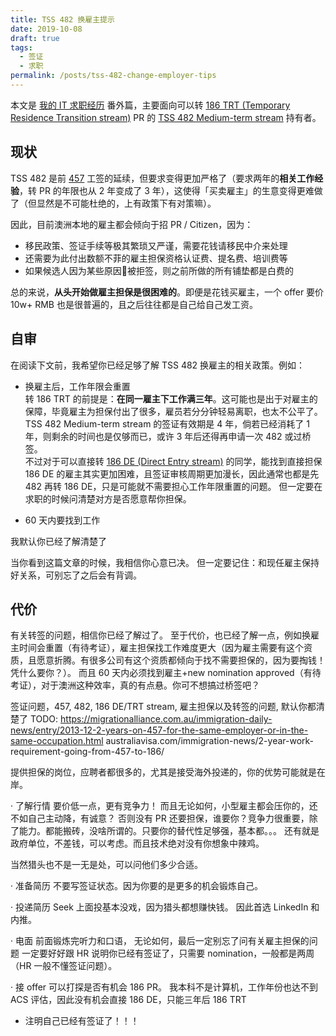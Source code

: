 ```yaml
---
title: TSS 482 换雇主提示
date: 2019-10-08
draft: true
tags:
  - 签证
  - 求职
permalink: /posts/tss-482-change-employer-tips
---
```


本文是 [我的 IT 求职经历](https://kenberkeley.github.io/posts/my-it-job-hunting-experience-in-australia/) 番外篇，主要面向可以转 [186 TRT (Temporary Residence Transition stream)](https://immi.homeaffairs.gov.au/visas/getting-a-visa/visa-listing/employer-nomination-scheme-186/temporary-residence-transition-stream) PR 的 [TSS 482 Medium-term stream](https://immi.homeaffairs.gov.au/visas/getting-a-visa/visa-listing/temporary-skill-shortage-482/medium-term-stream) 持有者。

## 现状

TSS 482 是前 [457](https://immi.homeaffairs.gov.au/visas/getting-a-visa/visa-listing/repealed-visas/temporary-work-skilled-457) 工签的延续，但要求变得更加严格了（要求两年的**相关工作经验**，转 PR 的年限也从 2 年变成了 3 年），这使得「买卖雇主」的生意变得更难做了（但显然是不可能杜绝的，上有政策下有对策嘛）。

因此，目前澳洲本地的雇主都会倾向于招 PR / Citizen，因为：

* 移民政策、签证手续等极其繁琐又严谨，需要花钱请移民中介来处理
* 还需要为此付出数额不菲的雇主担保资格认证费、提名费、培训费等
* 如果候选人因为某些原因被拒签，则之前所做的所有铺垫都是白费的

总的来说，**从头开始做雇主担保是很困难的**。即便是花钱买雇主，一个 offer 要价 10w+ RMB 也是很普遍的，且之后往往都是自己给自己发工资。

## 自审

在阅读下文前，我希望你已经足够了解 TSS 482 换雇主的相关政策。例如：

* 换雇主后，工作年限会重置  
  转 186 TRT 的前提是：**在同一雇主下工作满三年**。这可能也是出于对雇主的保障，毕竟雇主为担保付出了很多，雇员若分分钟轻易离职，也太不公平了。  
  TSS 482 Medium-term stream 的签证有效期是 4 年，倘若已经消耗了 1 年，则剩余的时间也是仅够而已，或许 3 年后还得再申请一次 482 或过桥签。  
  不过对于可以直接转 [186 DE (Direct Entry stream)](https://immi.homeaffairs.gov.au/visas/getting-a-visa/visa-listing/employer-nomination-scheme-186/direct-entry-stream) 的同学，能找到直接担保 186 DE 的雇主其实更加困难，且签证审核周期更加漫长，因此通常也都是先 482 再转 186 DE，只是可能就不需要担心工作年限重置的问题。
  但一定要在求职的时候问清楚对方是否愿意帮你担保。

* 60 天内要找到工作

我默认你已经了解清楚了

当你看到这篇文章的时候，我相信你心意已决。
但一定要记住：和现任雇主保持好关系，可别忘了之后会有背调。



## 代价

有关转签的问题，相信你已经了解过了。
至于代价，也已经了解一点，例如换雇主时间会重置（有待考证），雇主担保找工作难度更大（因为雇主需要有这个资质，且愿意折腾。有很多公司有这个资质都倾向于找不需要担保的，因为要掏钱！凭什么要你？）。
而且 60 天内必须找到雇主+new nomination approved（有待考证），对于澳洲这种效率，真的有点悬。你可不想搞过桥签吧？

签证问题，457, 482, 186 DE/TRT stream, 雇主担保以及转签的问题, 默认你都清楚了
TODO: https://migrationalliance.com.au/immigration-daily-news/entry/2013-12-2-years-on-457-for-the-same-employer-or-in-the-same-occupation.html
australiavisa.com/immigration-news/2-year-work-requirement-going-from-457-to-186/

提供担保的岗位，应聘者都很多的，尤其是接受海外投递的，你的优势可能就是在岸。

· 了解行情
  要价低一点，更有竞争力！
  而且无论如何，小型雇主都会压你的，还不如自己主动降，有诚意？
  否则没有 PR 还要担保，谁要你？竞争力很重要，除了能力。都能搬砖，没啥所谓的。只要你的替代性足够强，基本都。。。
  还有就是政府单位，不差钱，可以考虑。而且技术绝对没有你想象中辣鸡。

  当然猎头也不是一无是处，可以问他们多少合适。

· 准备简历
    不要写签证状态。因为你要的是更多的机会锻炼自己。

· 投递简历
    Seek 上面投基本没戏，因为猎头都想赚快钱。
    因此首选 LinkedIn 和内推。

· 电面
  前面锻炼完听力和口语，
  无论如何，最后一定别忘了问有关雇主担保的问题
  一定要好好跟 HR 说明你已经有签证了，只需要 nomination，一般都是两周（HR 一般不懂签证问题）。

· 接 offer
  可以打探是否有机会 186 PR。
  我本科不是计算机，工作年份也达不到 ACS 评估，因此没有机会直接 186 DE，只能三年后 186 TRT

* 注明自己已经有签证了！！！
